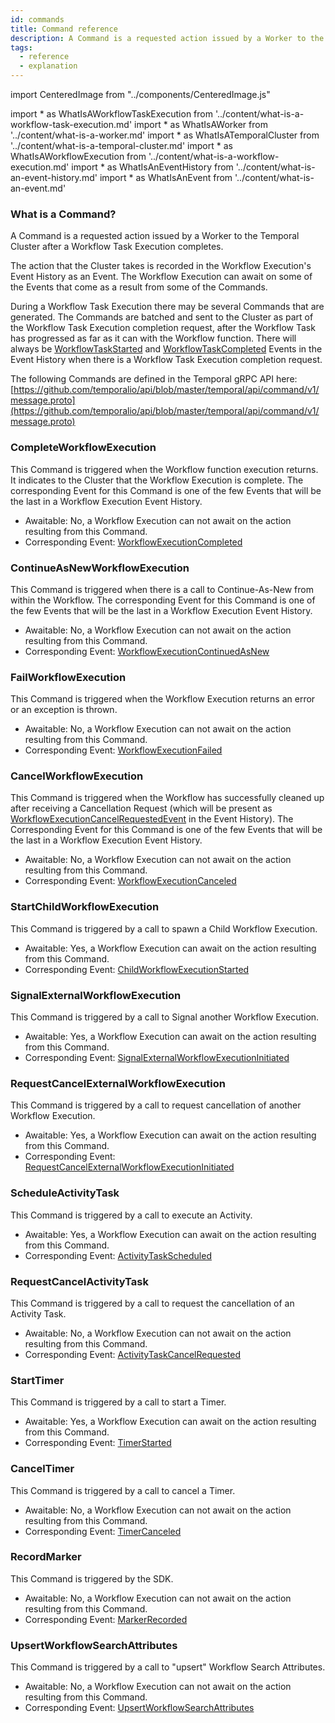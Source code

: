 ```yaml
---
id: commands
title: Command reference
description: A Command is a requested action issued by a Worker to the Temporal Cluster after a Workflow Task Execution completes.
tags:
  - reference
  - explanation
---
```


import CenteredImage from "../components/CenteredImage.js"

<!-- prettier-ignore -->
import * as WhatIsAWorkflowTaskExecution from '../content/what-is-a-workflow-task-execution.md'
import * as WhatIsAWorker from '../content/what-is-a-worker.md'
import * as WhatIsATemporalCluster from '../content/what-is-a-temporal-cluster.md'
import * as WhatIsAWorkflowExecution from '../content/what-is-a-workflow-execution.md'
import * as WhatIsAnEventHistory from '../content/what-is-an-event-history.md'
import * as WhatIsAnEvent from '../content/what-is-an-event.md'

### What is a Command?

A Command is a requested action issued by a <preview page={WhatIsAWorker}>Worker</preview> to the <preview page={WhatIsATemporalCluster}>Temporal Cluster</preview> after a <preview page={WhatIsAWorkflowTaskExecution}>Workflow Task Execution</preview> completes.

The action that the Cluster takes is recorded in the <preview page={WhatIsAWorkflowExecution}>Workflow Execution's</preview> <preview page={WhatIsAnEventHistory}>Event History</preview> as an <preview page={WhatIsAnEvent}>Event</preview>.
The Workflow Execution can await on some of the Events that come as a result from some of the Commands.

During a Workflow Task Execution there may be several Commands that are generated.
The Commands are batched and sent to the Cluster as part of the Workflow Task Execution completion request, after the Workflow Task has progressed as far as it can with the Workflow function.
There will always be [WorkflowTaskStarted](/docs/reference/events/#workflowtaskstarted) and [WorkflowTaskCompleted](/docs/reference/events/#workflowtaskcompleted) Events in the Event History when there is a Workflow Task Execution completion request.

<CenteredImage
imagePath="/diagrams/commands.svg"
imageSize="100"
title="Commands are generated by the use of Workflow APIs in your code"
/>

The following Commands are defined in the Temporal gRPC API here: [https://github.com/temporalio/api/blob/master/temporal/api/command/v1/message.proto](https://github.com/temporalio/api/blob/master/temporal/api/command/v1/message.proto)

### CompleteWorkflowExecution

This Command is triggered when the Workflow function execution returns.
It indicates to the Cluster that the Workflow Execution is complete.
The corresponding Event for this Command is one of the few Events that will be the last in a Workflow Execution Event History.

- Awaitable: No, a Workflow Execution can not await on the action resulting from this Command.
- Corresponding Event: [WorkflowExecutionCompleted](/docs/reference/events/#workflowexecutioncompleted)

### ContinueAsNewWorkflowExecution

This Command is triggered when there is a call to Continue-As-New from within the Workflow.
The corresponding Event for this Command is one of the few Events that will be the last in a Workflow Execution Event History.

- Awaitable: No, a Workflow Execution can not await on the action resulting from this Command.
- Corresponding Event: [WorkflowExecutionContinuedAsNew](docs/reference/events/#workflowexecutioncontinuedasnew)

### FailWorkflowExecution

This Command is triggered when the Workflow Execution returns an error or an exception is thrown.

- Awaitable: No, a Workflow Execution can not await on the action resulting from this Command.
- Corresponding Event: [WorkflowExecutionFailed](/docs/reference/events/#workflowexecutionfailed)

### CancelWorkflowExecution

This Command is triggered when the Workflow has successfully cleaned up after receiving a Cancellation Request (which will be present as [WorkflowExecutionCancelRequestedEvent](/docs/reference/events/#workflowexecutioncancelrequested) in the Event History).
The Corresponding Event for this Command is one of the few Events that will be the last in a Workflow Execution Event History.

- Awaitable: No, a Workflow Execution can not await on the action resulting from this Command.
- Corresponding Event: [WorkflowExecutionCanceled](/docs/reference/events/#workflowexecutioncanceled)

### StartChildWorkflowExecution

This Command is triggered by a call to spawn a Child Workflow Execution.

- Awaitable: Yes, a Workflow Execution can await on the action resulting from this Command.
- Corresponding Event: [ChildWorkflowExecutionStarted](/docs/reference/events/#childworkflowexecutionstarted)

### SignalExternalWorkflowExecution

This Command is triggered by a call to Signal another Workflow Execution.

- Awaitable: Yes, a Workflow Execution can await on the action resulting from this Command.
- Corresponding Event: [SignalExternalWorkflowExecutionInitiated](/docs/reference/events/#signalexternalworkflowexecutioninitiated)

### RequestCancelExternalWorkflowExecution

This Command is triggered by a call to request cancellation of another Workflow Execution.

- Awaitable: Yes, a Workflow Execution can await on the action resulting from this Command.
- Corresponding Event: [RequestCancelExternalWorkflowExecutionInitiated](/docs/reference/events/#requestcancelexternalworkflowexecutioninitiated)

### ScheduleActivityTask

This Command is triggered by a call to execute an Activity.

- Awaitable: Yes, a Workflow Execution can await on the action resulting from this Command.
- Corresponding Event: [ActivityTaskScheduled](/docs/reference/events/#activitytaskscheduled)

### RequestCancelActivityTask

This Command is triggered by a call to request the cancellation of an Activity Task.

- Awaitable: No, a Workflow Execution can not await on the action resulting from this Command.
- Corresponding Event: [ActivityTaskCancelRequested](/docs/reference/events/#activitytaskcancelrequested)

### StartTimer

This Command is triggered by a call to start a Timer.

- Awaitable: Yes, a Workflow Execution can await on the action resulting from this Command.
- Corresponding Event: [TimerStarted](/docs/reference/events/#timerstarted)

### CancelTimer

This Command is triggered by a call to cancel a Timer.

- Awaitable: No, a Workflow Execution can not await on the action resulting from this Command.
- Corresponding Event: [TimerCanceled](/docs/reference/events/#timercanceled)

### RecordMarker

This Command is triggered by the SDK.

- Awaitable: No, a Workflow Execution can not await on the action resulting from this Command.
- Corresponding Event: [MarkerRecorded](/docs/reference/events/#markerrecorded)

### UpsertWorkflowSearchAttributes

This Command is triggered by a call to "upsert" Workflow Search Attributes.

- Awaitable: No, a Workflow Execution can not await on the action resulting from this Command.
- Corresponding Event: [UpsertWorkflowSearchAttributes](/docs/reference/events/#upsertworkflowsearchattributes)
